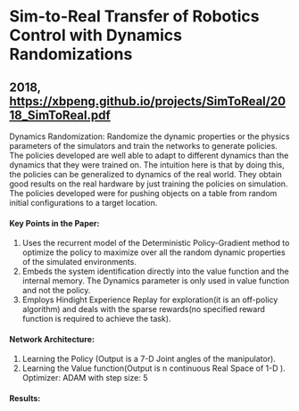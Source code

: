 # Sim-to-Real Transfer of Robotics Control with Dynamics Randomizations 
## 2018, https://xbpeng.github.io/projects/SimToReal/2018_SimToReal.pdf

Dynamics Randomization: Randomize the dynamic properties or the physics parameters of the simulators and train the networks to generate policies. The policies developed are well able to adapt to different dynamics than the dynamics that they were trained on. The intuition here is that by doing this, the policies can be generalized to dynamics of the real world. They obtain good results on the real hardware by just training the policies on simulation. The policies developed were for pushing objects on a table from random initial configurations to a target location.



#### Key Points in the Paper:

1. Uses the recurrent model of the Deterministic Policy-Gradient method to optimize the policy to maximize over all the random dynamic properties of the simulated environments.
2. Embeds the system identification directly into the value function and the internal memory. The Dynamics parameter is only used in value function and not the policy.
3. Employs Hindight Experience Replay for exploration(it is an off-policy algorithm) and deals with the sparse rewards(no specified reward function is required to achieve the task).

#### Network Architecture:

1. Learning the Policy (Output is a 7-D Joint angles of the manipulator).
2. Learning the Value function(Output is n continuous Real Space of 1-D ).
Optimizer: ADAM with step size: 5

#### Results:








